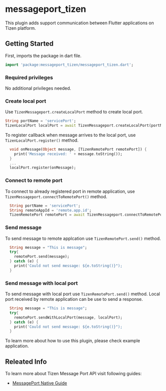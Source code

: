 # messageport_tizen

This plugin adds support communication between Flutter applications on Tizen platform.


## Getting Started

First, imports the package in dart file.

```dart
import 'package:messageport_tizen/messageport_tizen.dart';
```

### Required privileges

No additional privileges needed.

### Create local port

Use `TizenMessageport.createLocalPort` method to create local port.

```dart
String portName = 'servicePort';
TizenLocalPort localPort = await TizenMessageport.createLocalPort(portName);
```

To register callback when message arrives to the local port, use `TizenLocalPort.register()` method.

```dart
  void onMessage(Object message, [TizenRemotePort remotePort]) {
    print('Message received: ' + message.toString());
  }
  ...
  localPort.register(onMessage);
```

### Connect to remote port

To connect to already registered port in remote application, use `TizenMessageport.connectToRemotePort()` method.

```dart
  String portName = 'servicePort';
  String remoteAppId = 'remote.app.id';
  TizenRemotePort remotePort = await TizenMessageport.connectToRemotePort(remoteAppId, portName);
```

### Send message

To send message to remote applcation use `TizenRemotePort.send()` method.

```dart
  String message = "This is message";
  try{
    remotePort.send(message);
  } catch (e) {
    print('Could not send message: ${e.toString()}");
  }
```

### Send message with local port

To send message with local port use `TizenRemotePort.send()` method. Local port received by remote application can be use to send a response.

```dart
  String message = "This is message";
  try{
    remotePort.sendWithLocalPort(message, localPort);
  } catch (e) {
    print('Could not send message: ${e.toString()}");
  }
```

To learn more about how to use this plugin, please check example application.

## Releated Info

To learn more about Tizen Message Port API visit following guides:

- [MessagePort Native Guide](https://docs.tizen.org/application/native/guides/app-management/message-port/)
